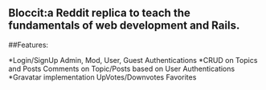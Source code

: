 
## Bloccit:a Reddit replica to teach the fundamentals of web development and Rails. 

##Features: 

  *Login/SignUp Admin, Mod, User, Guest Authentications 
  *CRUD on Topics and Posts Comments on Topic/Posts based on User Authentications
  *Gravatar implementation UpVotes/Downvotes Favorites
